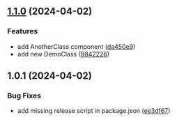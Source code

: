 

## [1.1.0](https://github.com/ionSurf/automated-versioning/compare/1.0.1...1.1.0) (2024-04-02)


### Features

* add AnotherClass component ([da450e9](https://github.com/ionSurf/automated-versioning/commit/da450e9cabb84bb27cad39b450ad10e303d9d955))
* add new DemoClass ([9842226](https://github.com/ionSurf/automated-versioning/commit/98422267413bbe9f8cd17851d3ea62716ca8ac8a))

## 1.0.1 (2024-04-02)


### Bug Fixes

* add missing release script in package.json ([ee3df67](https://github.com/ionSurf/automated-versioning/commit/ee3df679b51af04d06a8b875616c6ada8134f90e))
